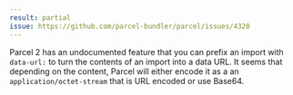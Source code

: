 ```yaml
---
result: partial
issue: https://github.com/parcel-bundler/parcel/issues/4320
---
```


Parcel 2 has an undocumented feature that you can prefix an import with `data-url:` to turn the contents of an import into a data URL. It seems that depending on the content, Parcel will either encode it as a an `application/octet-stream` that is URL encoded or use Base64.
